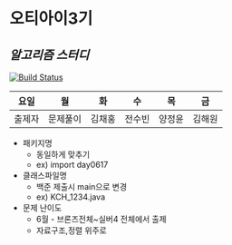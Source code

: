 # 오티아이3기
## _알고리즘 스터디_

[![Build Status](https://d2gd6pc034wcta.cloudfront.net/images/logo@2x.png)](https://www.acmicpc.net/)

| 요일 | 월 |화 |수 |목 |금 |
| ------ | ------ |------ |------ |------ |------ |
| 출제자 |문제풀이| 김채홍|전수빈|양정윤|김해원

- 패키지명
    - 동일하게 맞추기
    - ex) import day0617
- 클래스파일명
    - 백준 제출시 main으로 변경
    - ex) KCH_1234.java
- 문제 난이도
    - 6월 - 브론즈전체~실버4 전체에서 출제
    - 자료구조,정렬 위주로

